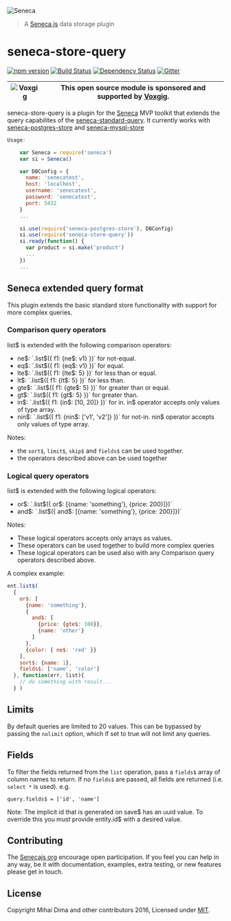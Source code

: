 ![Seneca](http://senecajs.org/files/assets/seneca-logo.png)
> A [Seneca.js](http://senecajs.org) data storage plugin

seneca-store-query
=======================

[![npm version][npm-badge]][npm-url]
[![Build Status][travis-badge]][travis-url]
[![Dependency Status][david-badge]][david-url]
[![Gitter][gitter-badge]][gitter-url]

| ![Voxgig](https://www.voxgig.com/res/img/vgt01r.png) | This open source module is sponsored and supported by [Voxgig](https://www.voxgig.com). |
|---|---|

seneca-store-query is a plugin for the [Seneca][seneca] MVP toolkit that extends the query capabilites of the [seneca-standard-query][standard-query]. It currently works with [seneca-postgres-store][postgres-store] and [seneca-mysql-store][mysql-store]

```js
Usage:

    var Seneca = require('seneca')
    var si = Seneca()

    var DBConfig = {
      name: 'senecatest',
      host: 'localhost',
      username: 'senecatest',
      password: 'senecatest',
      port: 5432
    }
    ...

    si.use(require('seneca-postgres-store'), DBConfig)
    si.use(require('seneca-store-query'))
    si.ready(function() {
      var product = si.make('product')
      ...
    })
    ...
```

## Seneca extended query format

This plugin extends the basic standard store functionality with support for more complex queries.

### Comparison query operators

list$ is extended with the following comparison operators:

- ne$: `.list$({ f1: {ne$: v1} })` for not-equal.
- eq$: `.list$({ f1: {eq$: v1} })` for equal.
- lte$: `.list$({ f1: {lte$: 5} })` for less than or equal.
- lt$: `.list$({ f1: {lt$: 5} })` for less than.
- gte$: `.list$({ f1: {gte$: 5} })` for greater than or equal.
- gt$: `.list$({ f1: {gt$: 5} })` for greater than.
- in$: `.list$({ f1: {in$: [10, 20]} })` for in. in$ operator accepts only values of type array.
- nin$: `.list$({ f1: {nin$: ['v1', 'v2']} })` for not-in. nin$ operator accepts only values of type array.


Notes:
- the `sort$`, `limit$`, `skip$` and `fields$` can be used together.
- the operators described above can be used together

### Logical query operators

list$ is extended with the following logical operators:

- or$: `.list$({ or$: [{name: 'something'}, {price: 200}]})`
- and$: `.list$({ and$: [{name: 'something'}, {price: 200}]})`

Notes:
- These logical operators accepts only arrays as values.
- These operators can be used together to build more complex queries
- These logical operators can be used also with any Comparison query operators described above.

A complex example:

```js
ent.list$(
  {
    or$: [
      {name: 'something'},
      {
        and$: [
          {price: {gte$: 100}},
          {name: 'other'}
        ]
      },
      {color: { ne$: 'red' }}
    ],
    sort$: {name: 1},
    fields$: ['name', 'color']
  }, function(err, list){
    // do something with result...
  } )
```

## Limits

By default queries are limited to 20 values. This can be bypassed by passing the `nolimit` option, which if set to true will not limit any queries.

## Fields

To filter the fields returned from the `list` operation, pass a `fields$` array of column names to return. If no `fields$` are passed, all fields are returned (i.e. `select *` is used). e.g.

    query.fields$ = ['id', 'name']


Note: The implicit id that is generated on save$ has an uuid value. To override this you must provide entity.id$ with a desired value.


## Contributing
The [Senecajs org](https://github.com/senecajs/) encourage open participation. If you feel you can help in any way, be it with documentation, examples, extra testing, or new features please get in touch.

## License
Copyright Mihai Dima and other contributors 2016, Licensed under [MIT][].

[npm-badge]: https://img.shields.io/npm/v/seneca-store-query.svg
[npm-url]: https://npmjs.com/package/seneca-store-query
[travis-badge]: https://api.travis-ci.org/senecajs-labs/seneca-store-query.svg
[travis-url]: https://travis-ci.org/senecajs-labs/seneca-store-query
[david-badge]: https://david-dm.org/senecajs/seneca-store-query.svg
[david-url]: https://david-dm.org/senecajs/seneca-store-query
[gitter-badge]: https://badges.gitter.im/Join%20Chat.svg
[gitter-url]: https://gitter.im/senecajs/seneca
[seneca]: http://senecajs.org/
[postgres-store]: https://github.com/senecajs/seneca-postgres-store
[mysql-store]: https://github.com/senecajs/seneca-mysql-store
[standard-query]: https://github.com/senecajs/seneca-standard-query
[MIT]: ./LICENSE
